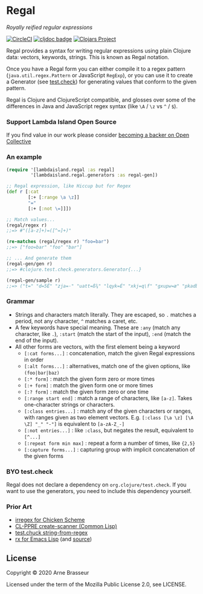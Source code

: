 # Regal

_Royally reified regular expressions_

<!-- badges -->
[![CircleCI](https://circleci.com/gh/lambdaisland/regal.svg?style=svg)](https://circleci.com/gh/lambdaisland/regal) [![cljdoc badge](https://cljdoc.org/badge/lambdaisland/regal)](https://cljdoc.org/d/lambdaisland/regal) [![Clojars Project](https://img.shields.io/clojars/v/lambdaisland/regal.svg)](https://clojars.org/lambdaisland/regal)
<!-- /badges -->

Regal provides a syntax for writing regular expressions using plain Clojure
data: vectors, keywords, strings. This is known as Regal notation.

Once you have a Regal form you can either compile it to a regex pattern
(`java.util.regex.Pattern` or JavaScript `RegExp`), or you can use it to create
a Generator (see [test.check](https://github.com/clojure/test.check)) for
generating values that conform to the given pattern.

Regal is Clojure and ClojureScript compatible, and glosses over some of the
differences in Java and JavaScript regex syntax (like `\A` / `\z` vs `^` / `$`).

### Support Lambda Island Open Source

If you find value in our work please consider [becoming a backer on Open Collective](http://opencollective.com/lambda-island#section-contribute)

### An example

``` clojure
(require '[lambdaisland.regal :as regal]
         '[lambdaisland.regal.generators :as regal-gen])

;; Regal expression, like Hiccup but for Regex
(def r [:cat
        [:+ [:range \a \z]]
        "="
        [:+ [:not \=]]])

;; Match values...
(regal/regex r)
;;=> #"([a-z]+)=([^=]+)"

(re-matches (regal/regex r) "foo=bar")
;;=> ["foo=bar" "foo" "bar"]

;; ... And generate them
(regal-gen/gen r)
;;=> #clojure.test.check.generators.Generator{...}

(regal-gen/sample r)
;;=> ("t=" "d=5Ë" "zja=·" "uatt=ß¾" "lqyk=É" "xkj=q\f" "gxupw=æ" "pkadbgmc=¯²" "f=ÃJ" "d=ç")
```

### Grammar

- Strings and characters match literally. They are escaped, so `.` matches a
  period, not any character, `^` matches a caret, etc.
- A few keywords have special meaning. These are `:any` (match any character,
  like `.`), `:start` (match the start of the input), `:end` (match the end of
  the input).
- All other forms are vectors, with the first element being a keyword
  - `[:cat forms...]` : concatenation, match the given Regal expressions in order
  - `[:alt forms...]` : alternatives, match one of the given options, like `(foo|bar|baz)`
  - `[:* form]` : match the given form zero or more times
  - `[:+ form]` : match the given form one or more times
  - `[:? form]` : match the given form zero or one time
  - `[:range start end]` : match a range of characters, like `[a-z]`. Takes one-character strings or characters.
  - `[:class entries...]` : match any of the given characters or ranges, with ranges given as two element vectors. E.g. `[:class [\a \z] [\A \Z] "_" "-"]` is equivalent to `[a-zA-Z_-]`
  - `[:not entries...]` : like `:class`, but negates the result, equivalent to `[^...]`
  - `[:repeat form min max]` : repeat a form a number of times, like `{2,5}`
  - `[:capture forms...]` : capturing group with implicit concatenation of the given forms

### BYO test.check

Regal does not declare a dependency on `org.clojure/test.check`. If you want to
use the generators, you need to include this dependency yourself.

### Prior Art

- [irregex for Chicken Scheme](http://synthcode.com/scheme/irregex/)
- [CL-PPRE create-scanner (Common Lisp)](http://edicl.github.io/cl-ppcre/#create-scanner2)
- [test.chuck string-from-regex](https://github.com/gfredericks/test.chuck#string-from-regex)
- [rx for Emacs Lisp](https://www.emacswiki.org/emacs/rx) (and [source](https://github.com/emacs-mirror/emacs/blob/master/lisp/emacs-lisp/rx.el))

## License

Copyright &copy; 2020 Arne Brasseur

Licensed under the term of the Mozilla Public License 2.0, see LICENSE.
